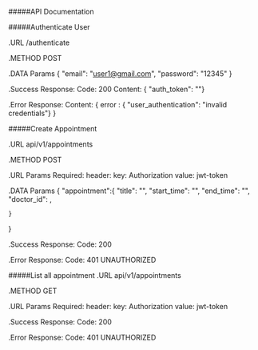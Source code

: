 #####API Documentation

#####Authenticate User

.URL
/authenticate

.METHOD
POST

.DATA Params
{
    "email": "user1@gmail.com",
    "password": "12345"
}

.Success Response:
Code: 200
Content: { "auth_token": ""}

.Error Response:
Content: { error :  { "user_authentication": "invalid credentials"} }


#####Create Appointment

.URL
api/v1/appointments

.METHOD
POST


.URL Params
Required:
header: 
key: Authorization
value: jwt-token


.DATA Params
{
    "appointment":{
        "title": "",
        "start_time": "",
        "end_time": "",
        "doctor_id": ,

    }
}


.Success Response:
Code: 200

.Error Response:
Code: 401 UNAUTHORIZED


#####List all appointment
.URL
api/v1/appointments

.METHOD
GET

.URL Params
Required:
header: 
key: Authorization
value: jwt-token

.Success Response:
Code: 200

.Error Response:
Code: 401 UNAUTHORIZED